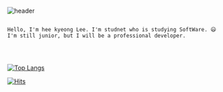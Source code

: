 


![header](https://capsule-render.vercel.app/api?type=waving&color=timeAuto&height=300&section=header&text=반가워요!%20&fontSize=30)





<pre>
<code>
Hello, I'm hee kyeong Lee. I'm studnet who is studying SoftWare. 😃
I'm still junior, but I will be a professional developer.


</code>
</pre>





[![Top Langs](https://github-readme-stats.vercel.app/api/top-langs/?username=mmm5910&layout=compact)](https://github.com/mmm5910/github-readme-stats)


[![Hits](https://hits.seeyoufarm.com/api/count/incr/badge.svg?url=https%3A%2F%2Fgithub.com%2Fmmm5910%2Fhit-counter&count_bg=%23A7A5C8&title_bg=%235B5D7A&icon=&icon_color=%23E7E7E7&title=hits&edge_flat=false)](https://hits.seeyoufarm.com)
